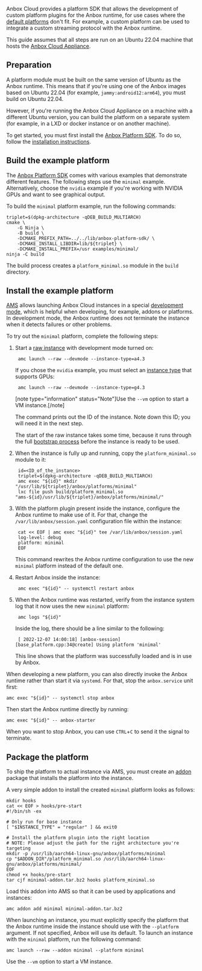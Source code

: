 Anbox Cloud provides a platform SDK that allows the development of custom platform plugins for the Anbox runtime, for use cases where the [default platforms](https://discourse.ubuntu.com/t/18733) don't fit. For example, a custom platform can be used to integrate a custom streaming protocol with the Anbox runtime.

This guide assumes that all steps are run on an Ubuntu 22.04 machine that hosts the [Anbox Cloud Appliance](https://discourse.ubuntu.com/t/install-appliance/22681).

## Preparation

A platform module must be built on the same version of Ubuntu as the Anbox runtime. This means that if you're using one of the Anbox images based on Ubuntu 22.04 (for example, `jammy:android12:arm64`), you must build on Ubuntu 22.04.

However, if you're running the Anbox Cloud Appliance on a machine with a different Ubuntu version, you can build the platform on a separate system (for example, in a LXD or docker instance or on another machine).

To get started, you must first install the [Anbox Platform SDK](https://github.com/anbox-cloud/anbox-platform-sdk). To do so, follow the [installation instructions](https://discourse.ubuntu.com/t/anbox-cloud-sdks/17844#anbox-platform-sdk).

## Build the example platform

The [Anbox Platform SDK](https://github.com/anbox-cloud/anbox-platform-sdk) comes with various examples that demonstrate different features. The following steps use the `minimal` example. Alternatively, choose the `nvidia` example if you're working with NVIDIA GPUs and want to see graphical output.

To build the `minimal` platform example, run the following commands:

    triplet=$(dpkg-architecture -qDEB_BUILD_MULTIARCH)
    cmake \
        -G Ninja \
        -B build \
        -DCMAKE_PREFIX_PATH=../../lib/anbox-platform-sdk/ \
        -DCMAKE_INSTALL_LIBDIR=lib/${triplet} \
        -DCMAKE_INSTALL_PREFIX=/usr examples/minimal/
    ninja -C build

The build process creates a `platform_minimal.so` module in the `build` directory.

## Install the example platform

[AMS](https://discourse.ubuntu.com/t/about-ams/24321) allows launching Anbox Cloud instances in a special [development mode](https://discourse.ubuntu.com/t/17763#dev-mode), which is helpful when developing, for example, addons or platforms. In development mode, the Anbox runtime does not terminate the instance when it detects failures or other problems.

To try out the `minimal` platform, complete the following steps:

1. Start a [raw instance](https://discourse.ubuntu.com/t/17763#application-vs-raw) with development mode turned on:

        amc launch --raw --devmode --instance-type=a4.3

   If you chose the `nvidia` example, you must select an [instance type](https://discourse.ubuntu.com/t/application-manifest/24197#instance-type) that supports GPUs:

        amc launch --raw --devmode --instance-type=g4.3

    [note type="information" status="Note"]Use the `--vm` option to start a VM instance.[/note]

   The command prints out the ID of the instance. Note down this ID; you will need it in the next step.

   The start of the raw instance takes some time, because it runs through the full [bootstrap process](https://discourse.ubuntu.com/t/managing-applications/17760#bootstrap) before the instance is ready to be used.

1. When the instance is fully up and running, copy the `platform_minimal.so` module to it:

        id=<ID_of_the_instance>
        triplet=$(dpkg-architecture -qDEB_BUILD_MULTIARCH)
        amc exec "${id}" mkdir "/usr/lib/${triplet}/anbox/platforms/minimal"
        lxc file push build/platform_minimal.so "ams-${id}/usr/lib/${triplet}/anbox/platforms/minimal/"

1. With the platform plugin present inside the instance, configure the Anbox runtime to make use of it. For that, change the `/var/lib/anbox/session.yaml` configuration file within the instance:

        cat << EOF | amc exec "${id}" tee /var/lib/anbox/session.yaml
        log-level: debug
        platform: minimal
        EOF

   This command rewrites the Anbox runtime configuration to use the new `minimal` platform instead of the default one.

1. Restart Anbox inside the instance:

        amc exec "${id}" -- systemctl restart anbox

1. When the Anbox runtime was restarted, verify from the instance system log that it now uses the new `minimal` platform:

        amc logs "${id}"

   Inside the log, there should be a line similar to the following:

        [ 2022-12-07 14:00:18] [anbox-session] [base_platform.cpp:34@create] Using platform 'minimal'

   This line shows that the platform was successfully loaded and is in use by Anbox.

When developing a new platform, you can also directly invoke the Anbox runtime rather than start it via `systemd`. For that, stop the `anbox.service` unit first:

    amc exec "${id}" -- systemctl stop anbox

Then start the Anbox runtime directly by running:

    amc exec "${id}" -- anbox-starter

When you want to stop Anbox, you can use `CTRL`+`C` to send it the signal to terminate.

## Package the platform

To ship the platform to actual instance via AMS, you must create an [addon](https://discourse.ubuntu.com/t/managing-addons/17759) package that installs the platform into the instance.

A very simple addon to install the created `minimal` platform looks as follows:

    mkdir hooks
    cat << EOF > hooks/pre-start
    #!/bin/sh -ex

    # Only run for base instance
    [ "$INSTANCE_TYPE" = "regular" ] && exit0

    # Install the platform plugin into the right location
    # NOTE: Please adjust the path for the right architecture you're targeting
    mkdir -p /usr/lib/aarch64-linux-gnu/anbox/platforms/minimal
    cp "$ADDON_DIR"/platform_minimal.so /usr/lib/aarch64-linux-gnu/anbox/platforms/minimal/
    EOF
    chmod +x hooks/pre-start
    tar cjf minimal-addon.tar.bz2 hooks platform_minimal.so

Load this addon into AMS so that it can be used by applications and instances:

    amc addon add minimal minimal-addon.tar.bz2

When launching an instance, you must explicitly specify the platform that the Anbox runtime inside the instance should use with the `--platform` argument. If not specified, Anbox will use its default. To launch an instance with the `minimal` platform, run the following command:

    amc launch --raw --addon minimal --platform minimal

Use the `--vm` option to start a VM instance.
